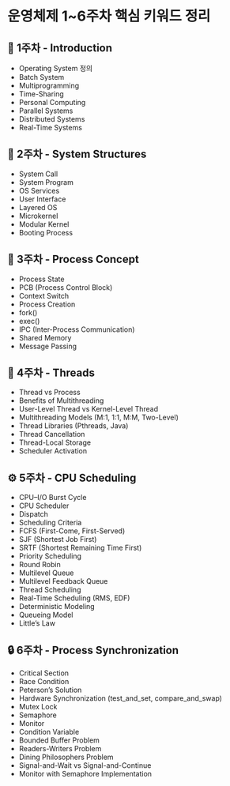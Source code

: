 # 운영체제 1~6주차 핵심 키워드 정리

## 📘 1주차 - Introduction
- Operating System 정의
- Batch System
- Multiprogramming
- Time-Sharing
- Personal Computing
- Parallel Systems
- Distributed Systems
- Real-Time Systems

## 🧱 2주차 - System Structures
- System Call
- System Program
- OS Services
- User Interface
- Layered OS
- Microkernel
- Modular Kernel
- Booting Process

## 👤 3주차 - Process Concept
- Process State
- PCB (Process Control Block)
- Context Switch
- Process Creation
- fork()
- exec()
- IPC (Inter-Process Communication)
- Shared Memory
- Message Passing

## 🧵 4주차 - Threads
- Thread vs Process
- Benefits of Multithreading
- User-Level Thread vs Kernel-Level Thread
- Multithreading Models (M:1, 1:1, M:M, Two-Level)
- Thread Libraries (Pthreads, Java)
- Thread Cancellation
- Thread-Local Storage
- Scheduler Activation

## ⚙️ 5주차 - CPU Scheduling
- CPU–I/O Burst Cycle
- CPU Scheduler
- Dispatch
- Scheduling Criteria
- FCFS (First-Come, First-Served)
- SJF (Shortest Job First)
- SRTF (Shortest Remaining Time First)
- Priority Scheduling
- Round Robin
- Multilevel Queue
- Multilevel Feedback Queue
- Thread Scheduling
- Real-Time Scheduling (RMS, EDF)
- Deterministic Modeling
- Queueing Model
- Little’s Law

## 🔒 6주차 - Process Synchronization
- Critical Section
- Race Condition
- Peterson’s Solution
- Hardware Synchronization (test_and_set, compare_and_swap)
- Mutex Lock
- Semaphore
- Monitor
- Condition Variable
- Bounded Buffer Problem
- Readers-Writers Problem
- Dining Philosophers Problem
- Signal-and-Wait vs Signal-and-Continue
- Monitor with Semaphore Implementation